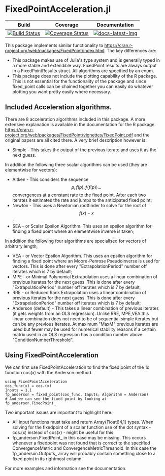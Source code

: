 # FixedPointAcceleration.jl

| Build | Coverage | Documentation |
|-------|----------|---------------|
| [![Build Status](https://travis-ci.com/s-baumann/FixedPointAcceleration.jl.svg?branch=master)](https://travis-ci.org/s-baumann/FixedPointAcceleration.jl) | [![Coverage Status](https://coveralls.io/repos/github/s-baumann/FixedPointAcceleration.jl/badge.svg?branch=master)](https://coveralls.io/github/s-baumann/FixedPointAcceleration.jl?branch=master) | [![docs-latest-img](https://img.shields.io/badge/docs-latest-blue.svg)](https://s-baumann.github.io/FixedPointAcceleration.jl/dev/index.html) |

This package implements similar functionality to https://cran.r-project.org/web/packages/FixedPoint/index.html. The key differences are:
* This package makes use of Julia's type system and is generally typed in a more stable and extendible way. FixedPoint results are always output in a FixedPointResults struct. All algorithms are specified by an enum.
* This package does not include the plotting capability of the R package. This is not essential for the functionality of the package and since fixed_point calls can be chained together you can easily do whatever plotting you want pretty easily where necessary.

## Included Acceleration algorithms.

There are 8 acceleration algorithms included in this package. A more extensive explanation is available in the documentation for the R package:
https://cran.r-project.org/web/packages/FixedPoint/vignettes/FixedPoint.pdf
and the original papers are all cited there. A very brief description however is:
* Simple - This takes the output of the previous iterate and uses it as the next guess.

In addition the following three scalar algorithms can be used (they are elementwise for vectors):
* Aitken - This considers the sequence $$p, f(p), f(f(p)) ...$$ convergences at a constant rate to the fixed point. After each two iterates it estimates the rate and jumps to the anticipated fixed point;
* Newton - This uses a Newtonian rootfinder to solve for the root of $$f(x) - x$$;
* SEA - or Scalar Epsilon Algorithm. This uses an epsilon algorithm for finding a fixed point where an elementwise inverse is taken;

In addition the following four algorithms are specialised for vectors of arbitrary length;
* VEA - or Vector Epsilon Algorithm. This uses an epsilon algorithm for finding a fixed point where an Moore-Penrose Pseudoinverse is used for vectors. This is done after every "ExtrapolationPeriod" number off iterates which is 7 by default;
* MPE - or Minimal Polynomial Extrapolation uses a linear combination of previous iterates for the next guess. This is done after every "ExtrapolationPeriod" number off iterates which is 7 by default;
* RRE - or Reduced Rank Extrapolation uses a linear combination of previous iterates for the next guess. This is done after every "ExtrapolationPeriod" number off iterates which is 7 by default;
* Anderson (default) - This takes a linear combination of previous iterates (it gets weights from an OLS regression). Unlike RRE, MPE,VEA this linear combination does not need to be of sequential simple iterates but can be any previous iterates. At maximum "MaxM" previous iterates are used but fewer may be used for numerical stability reasons if a certain matrix used in an OLS regression has a condition number above "ConditionNumberThreshold".


## Using FixedPointAcceleration

We can first use FixedPointAcceleration to find the fixed point of the 1d function cos(x) with the Anderson method.
```
using FixedPointAcceleration
cos_func(x) = cos.(x)
Inputs = 1.1
fp_anderson = fixed_point(cos_func, Inputs; Algorithm = Anderson)
# And we can see the fixed point by looking at
fp_anderson.FixedPoint_
```
Two important issues are important to highlight here:
* All input functions must take and return Array{Float64,1} types. When solving for the fixedpoint of a scalar function use of the dot syntax - cos.(x) instead of cos(x) - might be useful for this.
* fp_anderson.FixedPoint_  in this case may be missing. This occurs whenever a fixedpoint was not found that is correct to the specified ConvergenceMetric and ConvergenceMetricThreshold. In this case the fp_anderson.Outputs_ array will probably contain something close to a fixed point in its rightmost column.

For more examples and information see the documentation.
